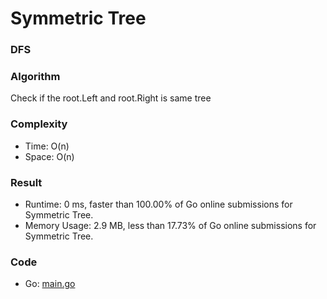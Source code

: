 # Symmetric Tree



### DFS



### Algorithm

Check if the root.Left and root.Right is same tree


### Complexity

- Time: O(n)
- Space: O(n)


### Result

- Runtime: 0 ms, faster than 100.00% of Go online submissions for Symmetric Tree.
- Memory Usage: 2.9 MB, less than 17.73% of Go online submissions for Symmetric Tree.


### Code

- Go: [main.go](#maingo)